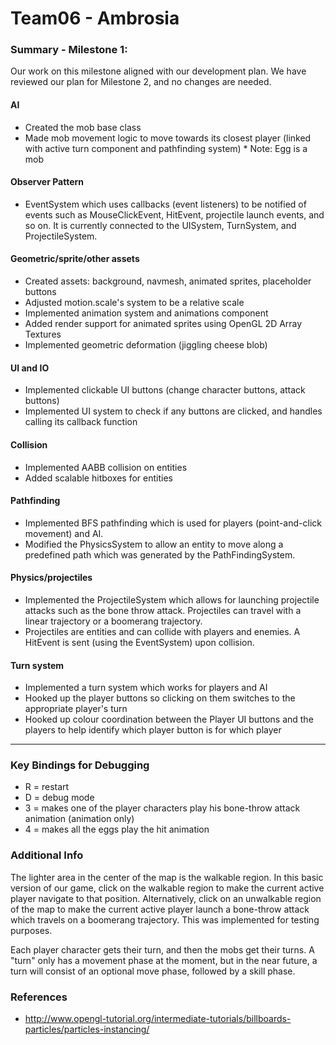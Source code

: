 # Team06 - Ambrosia

### Summary - Milestone 1:

Our work on this milestone aligned with our development plan. We have reviewed our plan for Milestone 2, and no changes are needed.

#### AI
- Created the mob base class
- Made mob movement logic to move towards its closest player (linked with active turn component and pathfinding system)
\* Note: Egg is a mob

#### Observer Pattern
- EventSystem which uses callbacks (event listeners) to be notified of events such as MouseClickEvent, HitEvent, projectile launch events, and so on. It is currently connected to the UISystem, TurnSystem, and ProjectileSystem.

#### Geometric/sprite/other assets
- Created assets: background, navmesh, animated sprites, placeholder buttons
- Adjusted motion.scale's system to be a relative scale
- Implemented animation system and animations component
- Added render support for animated sprites using OpenGL 2D Array Textures
- Implemented geometric deformation (jiggling cheese blob)

#### UI and IO
- Implemented clickable UI buttons (change character buttons, attack buttons)
- Implemented UI system to check if any buttons are clicked, and handles calling its callback function

#### Collision
- Implemented AABB collision on entities
- Added scalable hitboxes for entities

#### Pathfinding
- Implemented BFS pathfinding which is used for players (point-and-click movement) and AI.
- Modified the PhysicsSystem to allow an entity to move along a predefined path which was generated by the PathFindingSystem.

#### Physics/projectiles
- Implemented the ProjectileSystem which allows for launching projectile attacks such as the bone throw attack. Projectiles can travel with a linear trajectory or a boomerang trajectory.
- Projectiles are entities and can collide with players and enemies. A HitEvent is sent (using the EventSystem) upon collision.

#### Turn system
- Implemented a turn system which works for players and AI
- Hooked up the player buttons so clicking on them switches to the appropriate player's turn
- Hooked up colour coordination between the Player UI buttons and the players to help identify which player button is for which player


---

### Key Bindings for Debugging
- R = restart
- D = debug mode
- 3 = makes one of the player characters play his bone-throw attack animation (animation only)
- 4 = makes all the eggs play the hit animation

### Additional Info
The lighter area in the center of the map is the walkable region. In this basic version of our game, click on the walkable region to make the current active player navigate to that position. Alternatively, click on an unwalkable region of the map to make the current active player launch a bone-throw attack which travels on a boomerang trajectory. This was implemented for testing purposes.

Each player character gets their turn, and then the mobs get their turns. A "turn" only has a movement phase at the moment, but in the near future, a turn will consist of an optional move phase, followed by a skill phase.

### References
* http://www.opengl-tutorial.org/intermediate-tutorials/billboards-particles/particles-instancing/
